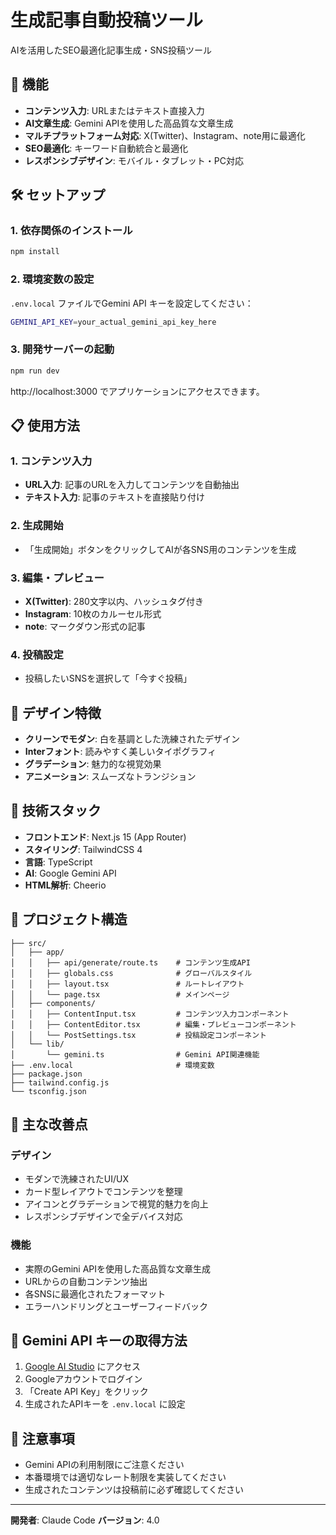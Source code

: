 # 生成記事自動投稿ツール

AIを活用したSEO最適化記事生成・SNS投稿ツール

## 🚀 機能

- **コンテンツ入力**: URLまたはテキスト直接入力
- **AI文章生成**: Gemini APIを使用した高品質な文章生成
- **マルチプラットフォーム対応**: X(Twitter)、Instagram、note用に最適化
- **SEO最適化**: キーワード自動統合と最適化
- **レスポンシブデザイン**: モバイル・タブレット・PC対応

## 🛠️ セットアップ

### 1. 依存関係のインストール

```bash
npm install
```

### 2. 環境変数の設定

`.env.local` ファイルでGemini API キーを設定してください：

```bash
GEMINI_API_KEY=your_actual_gemini_api_key_here
```

### 3. 開発サーバーの起動

```bash
npm run dev
```

http://localhost:3000 でアプリケーションにアクセスできます。

## 📋 使用方法

### 1. コンテンツ入力
- **URL入力**: 記事のURLを入力してコンテンツを自動抽出
- **テキスト入力**: 記事のテキストを直接貼り付け

### 2. 生成開始
- 「生成開始」ボタンをクリックしてAIが各SNS用のコンテンツを生成

### 3. 編集・プレビュー
- **X(Twitter)**: 280文字以内、ハッシュタグ付き
- **Instagram**: 10枚のカルーセル形式
- **note**: マークダウン形式の記事

### 4. 投稿設定
- 投稿したいSNSを選択して「今すぐ投稿」

## 🎨 デザイン特徴

- **クリーンでモダン**: 白を基調とした洗練されたデザイン
- **Interフォント**: 読みやすく美しいタイポグラフィ
- **グラデーション**: 魅力的な視覚効果
- **アニメーション**: スムーズなトランジション

## 🔧 技術スタック

- **フロントエンド**: Next.js 15 (App Router)
- **スタイリング**: TailwindCSS 4
- **言語**: TypeScript
- **AI**: Google Gemini API
- **HTML解析**: Cheerio

## 📁 プロジェクト構造

```
├── src/
│   ├── app/
│   │   ├── api/generate/route.ts    # コンテンツ生成API
│   │   ├── globals.css              # グローバルスタイル
│   │   ├── layout.tsx               # ルートレイアウト
│   │   └── page.tsx                 # メインページ
│   ├── components/
│   │   ├── ContentInput.tsx         # コンテンツ入力コンポーネント
│   │   ├── ContentEditor.tsx        # 編集・プレビューコンポーネント
│   │   └── PostSettings.tsx         # 投稿設定コンポーネント
│   └── lib/
│       └── gemini.ts                # Gemini API関連機能
├── .env.local                       # 環境変数
├── package.json
├── tailwind.config.js
└── tsconfig.json
```

## 🌟 主な改善点

### デザイン
- モダンで洗練されたUI/UX
- カード型レイアウトでコンテンツを整理
- アイコンとグラデーションで視覚的魅力を向上
- レスポンシブデザインで全デバイス対応

### 機能
- 実際のGemini APIを使用した高品質な文章生成
- URLからの自動コンテンツ抽出
- 各SNSに最適化されたフォーマット
- エラーハンドリングとユーザーフィードバック

## 🔑 Gemini API キーの取得方法

1. [Google AI Studio](https://makersuite.google.com/app/apikey) にアクセス
2. Googleアカウントでログイン
3. 「Create API Key」をクリック
4. 生成されたAPIキーを `.env.local` に設定

## 📝 注意事項

- Gemini APIの利用制限にご注意ください
- 本番環境では適切なレート制限を実装してください
- 生成されたコンテンツは投稿前に必ず確認してください

---

**開発者**: Claude Code
**バージョン**: 4.0